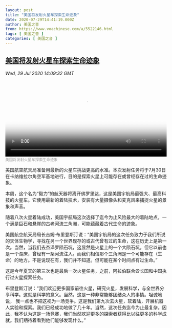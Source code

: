 ```yaml
---
layout: post
title: "美国将发射火星车探索生命迹象"
date: 2020-07-29T14:41:19.000Z
author: 美国之音
from: https://www.voachinese.com/a/5522146.html
tags: [ 美国之音 ]
categories: [ 美国之音 ]
---
```

<!--1596033679000-->
[美国将发射火星车探索生命迹象](https://www.voachinese.com/a/5522146.html)
------

<div>
<div><i>Wed, 29 Jul 2020 14:09:32 GMT</i></div><video poster="https://images.weserv.nl?url=gdb.voanews.com/0de6acb5-0728-43e6-bedd-4e19918d9ad3_tv_r1_s_w900.jpg" src="https://av.voanews.com/Videoroot/Pangeavideo/2020/07/0/0d/0de6acb5-0728-43e6-bedd-4e19918d9ad3_240p.mp4" style="width:100%" controls></video><div><small style="color: #999;">美国将发射火星车探索生命迹象</small></div><p>美国航空航天局准备用最新的火星车挑战更高的水准。本次发射任务将于7月30日在卡纳维拉尔角空军基地进行，目的是探索火星上可能存在或曾经存在过的生命迹象。</p><p>本周，这个名为“毅力”的航天器将离开佛罗里达，这是美国宇航局最强大、最高科技的火星车。它使用最新的着陆技术，安装有大量摄像头和麦克风来捕捉火星的景象和声音。</p><p>随着八次火星着陆成功，美国宇航局这次选择了迄今为止风险最大的着陆地点，一个满是巨石和悬崖的古老河流三角洲，可能蕴藏着古代生命的迹象。</p><p>美国航空航天局局长吉姆·布里登斯汀说：“美国宇航局的这次任务致力于我们所说的天体生物学，寻找在另一个世界现存的或古代曾有过的生命，这在历史上是第一次。当然，当我们去杰泽罗陨石坑，这显然是火星上的一个大陨石坑，但它以前也是一个湖床，曾经有一条河流注入。而我们相信那个三角洲是一个可能存在（生命）的地方。不是说现在有，我们并不知道。但可能在某个时间点有过生命。”</p><p>这是今年夏天的第三次也是最后一次火星任务，之前，阿拉伯联合酋长国和中国执行过火星探索任务。</p><p>布里登斯汀说：“我们欢迎更多国家前往火星，研究火星，发展科学，与全世界分享科学。这就是科学的意义。当然，这是一种非常能够团结众人的事情。坦诚地说， 我一点也不把这视为一场竞争。这是我们第九次去火星，软着陆，开展机器人实验和探索。我们已经成功地做了几十年。当然，这次任务迄今为止最复杂。因此，我不认为这是一场竞赛，我们当然欢迎更多的探索者获得比以往更多的科学成就。我们期待着看到他们能够发现什么。”</p>
</div>
